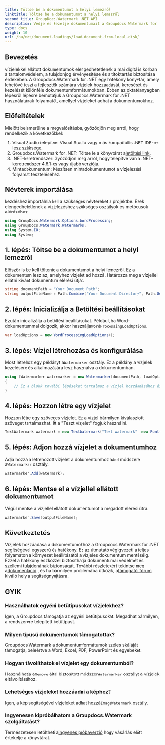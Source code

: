 ```yaml
---
title: Töltse be a dokumentumot a helyi lemezről
linktitle: Töltse be a dokumentumot a helyi lemezről
second_title: GroupDocs.Watermark .NET API
description: Védje és kezelje dokumentumait a Groupdocs Watermark for .NET segítségével. Kövesse részletes útmutatónkat a vízjelek zökkenőmentes hozzáadásához.
type: docs
weight: 10
url: /hu/net/document-loadings/load-document-from-local-disk/
---
```

## Bevezetés
vízjelekkel ellátott dokumentumok elengedhetetlenek a mai digitális korban a tartalomvédelem, a tulajdonjog érvényesítése és a titoktartás biztosítása érdekében. A Groupdocs.Watermark for .NET egy hatékony könyvtár, amely lehetővé teszi a fejlesztők számára vízjelek hozzáadását, keresését és kezelését különféle dokumentumformátumokban. Ebben az oktatóanyagban lépésről lépésre bemutatjuk a Groupdocs.Watermark for .NET használatának folyamatát, amellyel vízjeleket adhat a dokumentumokhoz.
## Előfeltételek
Mielőtt belemerülne a megvalósításba, győződjön meg arról, hogy rendelkezik a következőkkel:
1. Visual Studio telepítve: Visual Studio vagy más kompatibilis .NET IDE-re lesz szüksége.
2.  Groupdocs.Watermark for .NET: Töltse le a könyvtárat a[letöltési link](https://releases.groupdocs.com/Watermark/net/).
3. .NET-keretrendszer: Győződjön meg arról, hogy telepítve van a .NET-keretrendszer 4.6.1-es vagy újabb verziója.
4. Mintadokumentum: Készítsen mintadokumentumot a vízjelezési folyamat teszteléséhez.
## Névterek importálása
kezdéshez importálnia kell a szükséges névtereket a projektbe. Ezek elengedhetetlenek a vízjelezéshez szükséges osztályok és metódusok eléréséhez.
```csharp
using GroupDocs.Watermark.Options.WordProcessing;
using GroupDocs.Watermark.Watermarks;
using System.IO;
using System;
```
## 1. lépés: Töltse be a dokumentumot a helyi lemezről
Először is be kell töltenie a dokumentumot a helyi lemezről. Ez a dokumentum lesz az, amelyhez vízjelet ad hozzá.
Határozza meg a vízjellel ellátni kívánt dokumentum elérési útját.
```csharp
string documentPath = "Your Document Path";
string outputFileName = Path.Combine("Your Document Directory", Path.GetFileName(documentPath));
```
## 2. lépés: Inicializálja a Betöltési beállításokat
 Ezután inicializálja a betöltési beállításokat. Például, ha Word-dokumentummal dolgozik, akkor használja`WordProcessingLoadOptions`.
```csharp
var loadOptions = new WordProcessingLoadOptions();
```
## 3. lépés: Vízjel létrehozása és konfigurálása
 Most létrehoz egy példányt a`Watermarker` osztály. Ez a példány a vízjelek kezelésére és alkalmazására lesz használva a dokumentumban.
```csharp
using (Watermarker watermarker = new Watermarker(documentPath, loadOptions))
{
    // Ez a blokk további lépéseket tartalmaz a vízjel hozzáadásához és mentéséhez
}
```
## 4. lépés: Hozzon létre egy vízjelet
Hozzon létre egy szöveges vízjelet. Ez a vízjel bármilyen kiválasztott szöveget tartalmazhat. Itt a "Teszt vízjelet" fogjuk használni.
```csharp
TextWatermark watermark = new TextWatermark("Test watermark", new Font("Arial", 12));
```
## 5. lépés: Adjon hozzá vízjelet a dokumentumhoz
Adja hozzá a létrehozott vízjelet a dokumentumhoz a`Add` módszere a`Watermarker` osztály.
```csharp
watermarker.Add(watermark);
```
## 6. lépés: Mentse el a vízjellel ellátott dokumentumot
Végül mentse a vízjellel ellátott dokumentumot a megadott elérési útra.
```csharp
watermarker.Save(outputFileName);
```

## Következtetés
Vízjelek hozzáadása a dokumentumokhoz a Groupdocs Watermark for .NET segítségével egyszerű és hatékony. Ez az útmutató végigvezeti a teljes folyamaton a környezet beállításától a vízjeles dokumentum mentéséig. Ezzel a hatékony eszközzel biztosíthatja dokumentumai védelmét és szellemi tulajdonának biztonságát. 
 További részletekért tekintse meg a[dokumentáció](https://reference.groupdocs.com/Watermark/net/) , és ha bármilyen problémába ütközik, a[támogatói fórum](https://forum.groupdocs.com/c/watermark/19) kiváló hely a segítségnyújtásra. 
## GYIK
### Használhatok egyéni betűtípusokat vízjelekhez?
Igen, a Groupdocs támogatja az egyéni betűtípusokat. Megadhat bármilyen, a rendszerére telepített betűtípust.
### Milyen típusú dokumentumok támogatottak?
Groupdocs.Watermark a dokumentumformátumok széles skáláját támogatja, beleértve a Word, Excel, PDF, PowerPoint és egyebeket.
### Hogyan távolíthatok el vízjelet egy dokumentumból?
 Használhatja a`Remove` által biztosított módszer`Watermarker` osztályt a vízjelek eltávolításához.
### Lehetséges vízjeleket hozzáadni a képhez?
 Igen, a kép segítségével vízjeleket adhat hozzá`ImageWatermark` osztály.
### Ingyenesen kipróbálhatom a Groupdocs.Watermark szolgáltatást?
 Természetesen letöltheti a[ingyenes próbaverzió](https://releases.groupdocs.com/) hogy vásárlás előtt értékelje a könyvtárat.
